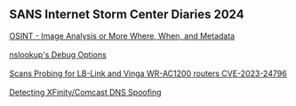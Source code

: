 ## SANS Internet Storm Center Diaries 2024

[OSINT - Image Analysis or More Where, When, and Metadata](https://isc.sans.edu/diary/OSINT+Image+Analysis+or+More+Where+When+and+Metadata+Guest+Diary/31298/)
<br></br>
[nslookup's Debug Options](https://isc.sans.edu/diary/nslookups+Debug+Options/30894/)
<br></br>
[Scans Probing for LB-Link and Vinga WR-AC1200 routers CVE-2023-24796](https://isc.sans.edu/diary/Scans+Probing+for+LBLink+and+Vinga+WRAC1200+routers+CVE202324796/30890/)
<br></br>
[Detecting XFinity/Comcast DNS Spoofing](https://isc.sans.edu/diary/Detecting+XFinityComcast+DNS+Spoofing/30898/)
<br></br>
[]()
<br></br>
[]()
<br></br>
[]()
<br></br>
[]()
<br></br>
[]()
<br></br>
[]()
<br></br>
[]()
<br></br>
[]()
<br></br>
[]()
<br></br>
[]()
<br></br>
[]()
<br></br>
[]()
<br></br>
[]()
<br></br>
[]()
<br></br>
[]()
<br></br>
[]()
<br></br>

